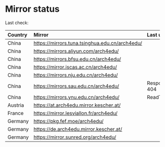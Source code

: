 <script src="./time.js"></script>
# Mirror status
Last check: <script type="text/javascript">localize(1695097278.966111);</script>

|Country|Mirror|Last update|
|:------|:-----|:----------|
|China|https://mirrors.tuna.tsinghua.edu.cn/arch4edu/|<script type="text/javascript">localize(1695061949);</script>|
|China|https://mirrors.aliyun.com/arch4edu/|<script type="text/javascript">localize(1695061949);</script>|
|China|https://mirrors.bfsu.edu.cn/arch4edu/|<script type="text/javascript">localize(1695061949);</script>|
|China|https://mirror.iscas.ac.cn/arch4edu/|<script type="text/javascript">localize(1695061949);</script>|
|China|https://mirrors.nju.edu.cn/arch4edu/|<script type="text/javascript">localize(1695061949);</script>|
|China|https://mirrors.sau.edu.cn/arch4edu/|Response 404|
|China|https://mirrors.ynu.edu.cn/arch4edu/|ReadTimeout|
|Austria|https://at.arch4edu.mirror.kescher.at/|<script type="text/javascript">localize(1695061949);</script>|
|France|https://mirror.lesviallon.fr/arch4edu/|<script type="text/javascript">localize(1695061949);</script>|
|Germany|https://pkg.fef.moe/arch4edu/|<script type="text/javascript">localize(1695061949);</script>|
|Germany|https://de.arch4edu.mirror.kescher.at/|<script type="text/javascript">localize(1695061949);</script>|
|Germany|https://mirror.sunred.org/arch4edu/|<script type="text/javascript">localize(1695061949);</script>|

<script src="./tablefilter/tablefilter.js"></script>
<script src="./table.js"></script>